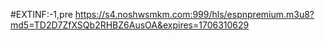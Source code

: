 #EXTINF:-1,pre
https://s4.noshwsmkm.com:999/hls/espnpremium.m3u8?md5=TD2D7ZfXSQb2RHBZ6AusOA&expires=1706310629
